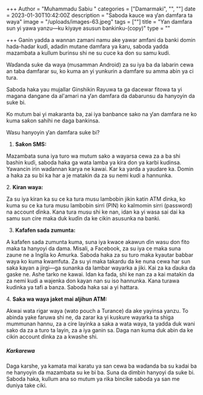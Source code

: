 +++
Author = "Muhammadu Sabiu "
categories = ["Damarmaki", "", ""]
date = 2023-01-30T10:42:00Z
description = "Saboda kauce wa ƴan damfara ta waya"
image = "/uploads/images-63.jpeg"
tags = [""]
title = "Ƴan damfara sun yi yawa yanzu—ku kiyaye asusun bankinku-(copy)"
type = ""

+++
Ganin yadda a wannan zamani namu ake yawar amfani da banki domin hada-hadar kuɗi, adadin mutane damfara ya ƙaru, saboda yadda mazambata a kullum burinsu shi ne su cuce ka don su samu kudi.

Waɗanda suke da waya (musamman Android) za su iya ba da labarin cewa an taba damfarar su, ko kuma an yi yunkurin a damfare su amma abin ya ci tura.

Saboda haka yau mujallar Ginshikin Rayuwa ta ga dacewar fitowa ta yi magana dangane da al'amari na ƴan damfara da dabarunsu da hanyoyin da suke bi.

Ko mutum bai yi makaranta ba, zai iya banbance sako na ƴan damfara ne ko kuma saƙon sahihi ne daga bankinsa.

Wasu hanyoyin ƴan damfara suke bi?

1. **Saƙon SMS:**

Mazambata suna iya turo wa mutum sako a wayarsa cewa za a ba shi bashin kuɗi, saboda haka ga wata lamba ya kira don ya karbi kudinsa. Yawancin irin waɗannan karya ne kawai. Kar ka yarda a yaudare ka. Domin a haka za su bi ka har a je matakin da za su nemi kudi a hannunka.

2\. **Kiran waya:**

Za su iya kiran ka su ce ka tura musu lambobin jikin katin ATM ɗinka, ko kuma su ce ka tura musu lambobin sirri (PIN) ko kalmomin sirri (password) na account ɗinka. Kana tura musu shi ke nan, idan ka yi wasa sai dai ka samu sun cire maka duk kuɗin da ke cikin asusunka na banki.

3. **Kafafen sada zumunta:**

A kafafen sada zumunta kuma, suna iya kwace akawun ɗin wasu don fito maka ta hanyoyi da dama. Misali, a Facebook, za su iya ce maka suna zaune ne a Ingila ko Amurka. Saboda haka za su turo maka kyautar babbar waya ko kuma kwamfuta. Za su yi maka takardu da ke nuna cewa har sun saka kayan a jirgi—ga sunanka da lambar wayarka a jiki. Kai za ka ɗauka da gaske ne. Ashe tarko ne kawai. Idan ka fada, shi ke nan za a kai matakin da za nemi kudi a wajenka don kayan nan su iso hannunka. Kana turawa kudinka ya tafi a banza. Saboda haka sai a yi hattara.

4\. **Saka wa waya jaket mai aljihun ATM:**

Akwai wata rigar waya (wato pouch a Turance) da ake yayinsa yanzu. To abinda yake faruwa shi ne, da zarar ka yi kuskure wayarka ta shiga mummunan hannu, za a cire layinka a saka a wata waya, ta yadda duk wani sako da za a turo ta layin, za a iya ganin sa. Daga nan kuma duk abin da ke cikin account ɗinka za a kwashe shi.

##### Ƙarƙarewa

Daga karshe, ya kamata mai karatu ya san cewa ba wadanda ba su kadai ba ne hanyoyin da mazambata su ke bi ba. Suna da dimbin hanyoyi da suke bi. Saboda haka, kullum ana so mutum ya riƙa bincike saboda ya san me duniya take ciki.